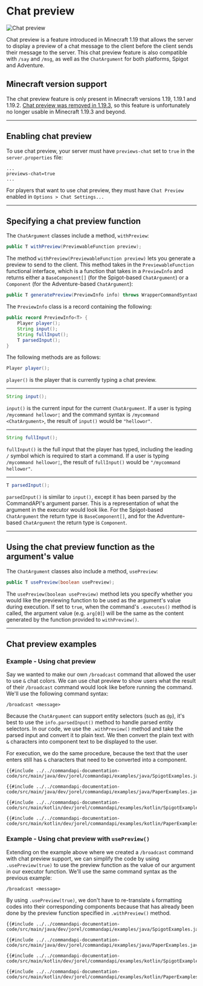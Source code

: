 # Chat preview

![Chat preview](./images/chatpreview.gif)

Chat preview is a feature introduced in Minecraft 1.19 that allows the server to display a preview of a chat message to the client before the client sends their message to the server. This chat preview feature is also compatible with `/say` and `/msg`, as well as the `ChatArgument` for both platforms, Spigot and Adventure.

<div class="warning">

## Minecraft version support

The chat preview feature is only present in Minecraft versions 1.19, 1.19.1 and 1.19.2. [Chat preview was removed in 1.19.3](https://minecraft.wiki/w/Java_Edition_1.19.3#General_2), so this feature is unfortunately no longer usable in Minecraft 1.19.3 and beyond.

</div>

-----

## Enabling chat preview

To use chat preview, your server must have `previews-chat` set to `true` in the `server.properties` file:

```properties
...
previews-chat=true
...
```

For players that want to use chat preview, they must have `Chat Preview` enabled in `Options > Chat Settings...`

-----

## Specifying a chat preview function

The `ChatArgument` classes include a method, `withPreview`:

```java
public T withPreview(PreviewableFunction preview);
```

The method `withPreview(PreviewableFunction preview)` lets you generate a preview to send to the client. This method takes in the `PreviewableFunction` functional interface, which is a function that takes in a `PreviewInfo` and returns either a `BaseComponent[]` (for the Spigot-based `ChatArgument`) or a `Component` (for the Adventure-based `ChatArgument`):

```java
public T generatePreview(PreviewInfo info) throws WrapperCommandSyntaxException;
```

The `PreviewInfo` class is a record containing the following:

```java
public record PreviewInfo<T> {
    Player player();
    String input();
    String fullInput();
    T parsedInput();
}
```

The following methods are as follows:

```java
Player player();
```

`player()` is the player that is currently typing a chat preview.

-----

```java
String input();
```

`input()` is the current input for the current `ChatArgument`. If a user is typing `/mycommand hellowor¦` and the command syntax is `/mycommand <ChatArgument>`, the result of `input()` would be `"hellowor"`.

-----

```java
String fullInput();
```

`fullInput()` is the full input that the player has typed, including the leading `/` symbol which is required to start a command. If a user is typing `/mycommand hellowor¦`, the result of `fullInput()` would be `"/mycommand hellowor"`.

-----

```java
T parsedInput();
```

`parsedInput()` is similar to `input()`, except it has been parsed by the CommandAPI's argument parser. This is a representation of what the argument in the executor would look like. For the Spigot-based `ChatArgument` the return type is `BaseComponent[]`, and for the Adventure-based `ChatArgument` the return type is `Component`.

-----

## Using the chat preview function as the argument's value

The `ChatArgument` classes also include a method, `usePreview`:

```java
public T usePreview(boolean usePreview);
```

The `usePreview(boolean usePreview)` method lets you specify whether you would like the previewing function to be used as the argument's value during execution. If set to `true`, when the command's `.executes()` method is called, the argument value (e.g. `arg[0]`) will be the same as the content generated by the function provided to `withPreview()`.

-----

## Chat preview examples

<div class="example">

### Example - Using chat preview

Say we wanted to make our own `/broadcast` command that allowed the user to use `&` chat colors. We can use chat preview to show users what the result of their `/broadcast` command would look like before running the command. We'll use the following command syntax:

```mccmd
/broadcast <message>
```

Because the `ChatArgument` can support entity selectors (such as `@p`), it's best to use the `info.parsedInput()` method to handle parsed entity selectors. In our code, we use the `.withPreview()` method and take the parsed input and convert it to plain text. We then convert the plain text with `&` characters into component text to be displayed to the user.

For execution, we do the same procedure, because the text that the user enters still has `&` characters that need to be converted into a component.

<div class="multi-pre">

```java,Spigot_(Java)
{{#include ../../commandapi-documentation-code/src/main/java/dev/jorel/commandapi/examples/java/SpigotExamples.java:chatPreview1}}
```

```java,Paper_(Java)
{{#include ../../commandapi-documentation-code/src/main/java/dev/jorel/commandapi/examples/java/PaperExamples.java:chatPreview1}}
```

```kotlin,Spigot_(Kotlin)
{{#include ../../commandapi-documentation-code/src/main/kotlin/dev/jorel/commandapi/examples/kotlin/SpigotExamples.kt:chatPreview1}}
```

```kotlin,Paper_(Kotlin)
{{#include ../../commandapi-documentation-code/src/main/kotlin/dev/jorel/commandapi/examples/kotlin/PaperExamples.kt:chatPreview1}}
```

</div>

</div>

<div class="example">

### Example - Using chat preview with `usePreview()`

Extending on the example above where we created a `/broadcast` command with chat preview support, we can simplify the code by using `.usePreview(true)` to use the preview function as the value of our argument in our executor function. We'll use the same command syntax as the previous example:

```mccmd
/broadcast <message>
```

By using `.usePreview(true)`, we don't have to re-translate `&` formatting codes into their corresponding components because that has already been done by the preview function specified in `.withPreview()` method.

<div class="multi-pre">

```java,Spigot_(Java)
{{#include ../../commandapi-documentation-code/src/main/java/dev/jorel/commandapi/examples/java/SpigotExamples.java:chatPreview2}}
```

```java,Paper_(Java)
{{#include ../../commandapi-documentation-code/src/main/java/dev/jorel/commandapi/examples/java/PaperExamples.java:chatPreview2}}
```

```kotlin,Spigot_(Kotlin)
{{#include ../../commandapi-documentation-code/src/main/kotlin/dev/jorel/commandapi/examples/kotlin/SpigotExamples.kt:chatPreview2}}
```

```kotlin,Paper_(Kotlin)
{{#include ../../commandapi-documentation-code/src/main/kotlin/dev/jorel/commandapi/examples/kotlin/PaperExamples.kt:chatPreview2}}
```

</div>

</div>
